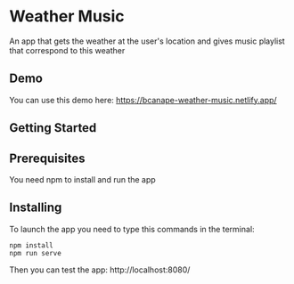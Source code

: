 # Weather Music

An app that gets the weather at the user's location and gives music playlist that correspond to this weather

## Demo

You can use this demo here: https://bcanape-weather-music.netlify.app/

## Getting Started

## Prerequisites

You need npm to install and run the app

## Installing

To launch the app you need to type this commands in the terminal:
```
npm install
npm run serve
```

Then you can test the app: http://localhost:8080/
